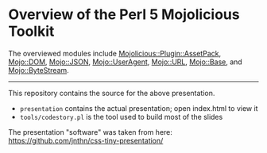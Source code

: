# Overview of the Perl 5 Mojolicious Toolkit

The overviewed modules include
[Mojolicious::Plugin::AssetPack](https://metacpan.org/pod/Mojolicious::Plugin::AssetPack), [Mojo::DOM](https://metacpan.org/pod/Mojo::DOM), [Mojo::JSON](https://metacpan.org/pod/Mojo::JSON),
[Mojo::UserAgent](https://metacpan.org/pod/Mojo::UserAgent),
[Mojo::URL](https://metacpan.org/pod/Mojo::URL),
[Mojo::Base](https://metacpan.org/pod/Mojo::Base), and
[Mojo::ByteStream](https://metacpan.org/pod/Mojo::ByteStream).

-----

This repository contains the source for the above presentation.

* `presentation` contains the actual presentation; open index.html to view it
* `tools/codestory.pl` is the tool used to build most of the slides

The presentation "software" was taken from here:
https://github.com/jnthn/css-tiny-presentation/